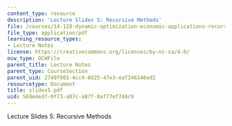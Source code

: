 ```yaml
---
content_type: resource
description: 'Lecture Slides 5: Recursive Methods'
file: /courses/14-128-dynamic-optimization-economic-applications-recursive-methods-spring-2003/569e4ed79f73a07ca87f0af77ef7d4c9_slides5.pdf
file_type: application/pdf
learning_resource_types:
- Lecture Notes
license: https://creativecommons.org/licenses/by-nc-sa/4.0/
ocw_type: OCWFile
parent_title: Lecture Notes
parent_type: CourseSection
parent_uid: 27497903-4cc4-8d25-47e3-eaf246146ed2
resourcetype: Document
title: slides5.pdf
uid: 569e4ed7-9f73-a07c-a87f-0af77ef7d4c9
---
```

Lecture Slides 5: Recursive Methods